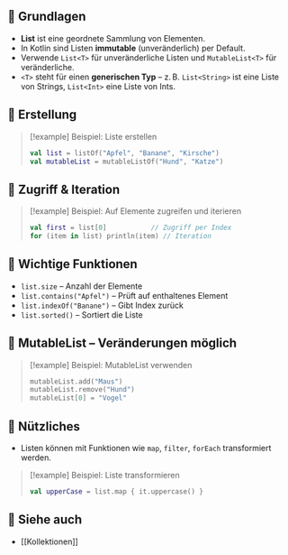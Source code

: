 
## 🔹 Grundlagen

- **List** ist eine geordnete Sammlung von Elementen.
- In Kotlin sind Listen **immutable** (unveränderlich) per Default.
- Verwende `List<T>` für unveränderliche Listen und `MutableList<T>` für veränderliche.
- `<T>` steht für einen **generischen Typ** – z. B. `List<String>` ist eine Liste von Strings, `List<Int>` eine Liste von Ints.

## 🔹 Erstellung

> [!example] Beispiel: Liste erstellen
> ```kotlin
> val list = listOf("Apfel", "Banane", "Kirsche")
> val mutableList = mutableListOf("Hund", "Katze")
> ```

## 🔹 Zugriff & Iteration

> [!example] Beispiel: Auf Elemente zugreifen und iterieren
> ```kotlin
> val first = list[0]           // Zugriff per Index
> for (item in list) println(item) // Iteration
> ```

## 🔹 Wichtige Funktionen

- `list.size` – Anzahl der Elemente
- `list.contains("Apfel")` – Prüft auf enthaltenes Element
- `list.indexOf("Banane")` – Gibt Index zurück
- `list.sorted()` – Sortiert die Liste

## 🔹 MutableList – Veränderungen möglich

> [!example] Beispiel: MutableList verwenden
> ```kotlin
> mutableList.add("Maus")
> mutableList.remove("Hund")
> mutableList[0] = "Vogel"
> ```

## 🔹 Nützliches

- Listen können mit Funktionen wie `map`, `filter`, `forEach` transformiert werden.

> [!example] Beispiel: Liste transformieren
> ```kotlin
> val upperCase = list.map { it.uppercase() }
> ```

## 🔹 Siehe auch

- [[Kollektionen]]
